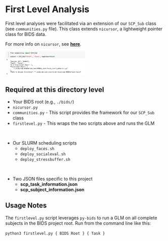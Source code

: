 # First Level Analysis

First level analyses were facilitated via an extension of our `SCP_Sub` class (see `communities.py` file). This class extends `nicursor`, a lightweight pointer class for BIDS data.

For more info on `nicursor`, see <a href="https://github.com/IanRFerguson/nicursor" target=_blank>**here**</a>.

<img src="./img/scp_init.png" width = 50%>


## Required at this directory level

* Your BIDS root (e.g., `./bids/`)
* `nicursor.py`
* `communities.py` - This script provides the framework for our `SCP_Sub` class
* `firstlevel.py` - This wraps the two scripts above and runs the GLM
  
<br>

* Our SLURM scheduling scripts
  * `deploy_faces.sh`
  * `deploy_socialeval.sh`
  * `deploy_stressbuffer.sh`

<br>

* Two JSON files specific to this project
  * **scp_task_information.json**
  * **scp_subject_information.json**


## Usage Notes

The `firstlevel.py` script leverages `py-bids` to run a GLM on all complete subjects in the BIDS project root. Run from the command line like this:

`python3 firstlevel.py { BIDS Root } { Task }`